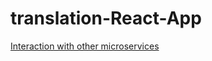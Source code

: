 # translation-React-App




[Interaction with other microservices](https://excalidraw.com/#room=5b1c2601183aa7b04e91,ro4FZqpIN-4gPV5BOC6ACg )
